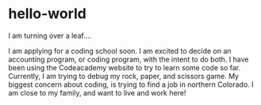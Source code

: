 # hello-world
I am turning over a leaf....

I am applying for a coding school soon.  I am excited to decide on an accounting program, or coding program, with the intent to do both.  I have been using the Codeacademy website to try to learn some code so far.  Currently, I am trying to debug my rock, paper, and scissors game.  My biggest concern about coding, is trying to find a job in northern Colorado.  I am close to my family, and want to live and work here!

